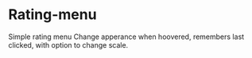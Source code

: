 # Rating-menu
Simple rating menu
Change apperance when hoovered, remembers last clicked, with option to change scale.
